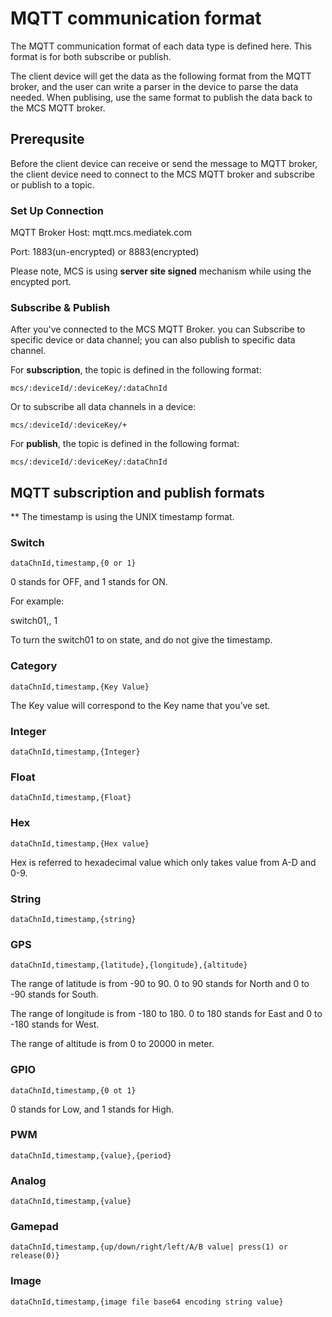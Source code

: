 # MQTT communication format

The MQTT communication format of each data type is defined here. This format is for both subscribe or publish.


The client device will get the data as the following format from the MQTT broker, and the user can write a parser in the device to parse the data needed. When publising, use the same format to publish the data back to the MCS MQTT broker.


## Prerequsite

Before the client device can receive or send the message to MQTT broker, the client device need to connect to the MCS MQTT broker and subscribe or publish to a topic.

### Set Up Connection

MQTT Broker Host: mqtt.mcs.mediatek.com

Port: 1883(un-encrypted) or 8883(encrypted)

Please note, MCS is using **server site signed** mechanism while using the encypted port.

### Subscribe & Publish

After you've connected to the MCS MQTT Broker. you can Subscribe to specific device or data channel; you can also publish to specific data channel.

For **subscription**, the topic is defined in the following format:

```
mcs/:deviceId/:deviceKey/:dataChnId
```

Or to subscribe all data channels in a device:

```
mcs/:deviceId/:deviceKey/+
```

For **publish**, the topic is defined in the following format:

```
mcs/:deviceId/:deviceKey/:dataChnId
```

## MQTT subscription and publish formats

** The timestamp is using the UNIX timestamp format.

### Switch

```
dataChnId,timestamp,{0 or 1}

```
0 stands for OFF, and 1 stands for ON.

For example:

switch01,, 1

To turn the switch01 to on state, and do not give the timestamp.

### Category
```
dataChnId,timestamp,{Key Value}
```
The Key value will correspond to the Key name that you’ve set.

### Integer
```
dataChnId,timestamp,{Integer}
```

### Float
```
dataChnId,timestamp,{Float}
```

### Hex
```
dataChnId,timestamp,{Hex value}
```
Hex is referred to hexadecimal value which only takes value from A-D and 0-9.

### String
```
dataChnId,timestamp,{string}
```

### GPS
```
dataChnId,timestamp,{latitude},{longitude},{altitude}
```

The range of latitude is from -90 to 90. 0 to 90 stands for North and 0 to -90 stands for South.

The range of longitude is from -180 to 180. 0 to 180 stands for East and 0 to -180 stands for West.

The range of altitude is from 0 to 20000 in meter.

### GPIO
```
dataChnId,timestamp,{0 ot 1}
```
0 stands for Low, and 1 stands for High.

### PWM
```
dataChnId,timestamp,{value},{period}

```

### Analog
```
dataChnId,timestamp,{value}

```

### Gamepad
```
dataChnId,timestamp,{up/down/right/left/A/B value| press(1) or release(0)}

```

### Image
```
dataChnId,timestamp,{image file base64 encoding string value}

```
